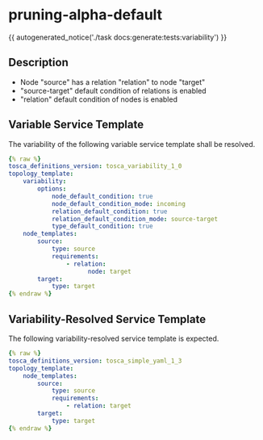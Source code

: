 # pruning-alpha-default

{{ autogenerated_notice('./task docs:generate:tests:variability') }}

## Description

- Node "source" has a relation "relation" to node "target"
- "source-target" default condition of relations is enabled
- "relation" default condition of nodes is enabled


## Variable Service Template

The variability of the following variable service template shall be resolved.

```yaml linenums="1"
{% raw %}
tosca_definitions_version: tosca_variability_1_0
topology_template:
    variability:
        options:
            node_default_condition: true
            node_default_condition_mode: incoming
            relation_default_condition: true
            relation_default_condition_mode: source-target
            type_default_condition: true
    node_templates:
        source:
            type: source
            requirements:
                - relation:
                      node: target
        target:
            type: target
{% endraw %}
```




## Variability-Resolved Service Template

The following variability-resolved service template is expected.

```yaml linenums="1"
{% raw %}
tosca_definitions_version: tosca_simple_yaml_1_3
topology_template:
    node_templates:
        source:
            type: source
            requirements:
                - relation: target
        target:
            type: target
{% endraw %}
```

